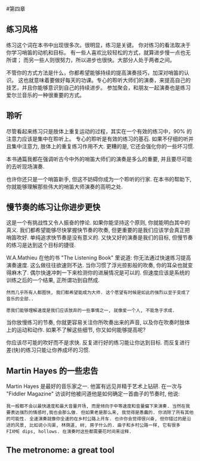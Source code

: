 #第四章

## 练习风格

练习这个词在本书中出现很多次。很明显，练习是关键。
你对练习的看法取决于你学习哨笛的动机和目标。
有一些人喜欢比较轻松的方式，就算进步慢一点也无所谓；
而另一些人则很努力，所以进步也很快。大部分人处于两者之间。

不管你的方式方法是什么，你都希望能够持续的提高演奏技巧，加深对哨笛的认识。
这也就意味着要做好每天的功课。专心的聆听大师们的演奏，来提高自己的技艺，并且你能够意识到自己的持续进步。
参加聚会，和朋友一起演奏也是练习爱尔兰音乐的一种很重要的方式。

## 聆听
尽管看起来练习只是肢体上重复运动的过程，其实在一个有效的练习中，90% 的注意力应该是集中在聆听上。
专心的聆听是有效的练习的基石. 如果不仔细的听并且集中注意力, 肢体上的重复练习作用不大. 更糟的是, 它还会强化你的一些坏习惯.

本书通篇我都在强调听古今中外的哨笛大师们的演奏是多么的重要, 并且要尽可能的去听现场演奏.

也许你还只是一个哨笛新手, 但这不妨碍你成为一个聆听的行家. 在本书的帮助下, 你就能够理解那些伟大的哨笛大师演奏的高明之处.

## 慢节奏的练习让你进步更快

这是一个有挑战性又令人振奋的悖论. 如果你能坚持这个原则, 你就能明白其中的真义. 我们都希望能够尽快掌握快节奏的吹奏, 但更重要的是我们应该学会真正把哨笛吹好. 单纯追求快节奏是没有意义的. 又快又好的演奏是我们的目标, 但慢节奏的练习是达到这个目标的捷径.

W.A.Mathieu 在他的书 "The Listening Book" 里说道:
	你无法通过快速练习提高演奏速度. 这么做往往欲速则不达. 当你习惯了浮光掠影般的吹奏, 你的耳朵也就变得麻木了. 偶尔快速冲刺一下来检测你的进展情况是可以的. 但速度应该是系统的训练之后的一个结果, 正所谓功到自然成.

	然而几乎所有人都图快, 我们都希望能成为大师. 这个愿望有时候是如此的强烈以至于变成了音乐的全部..

	愿我们能够理解速度是我们应该放弃的一些事情之一, 就像爱一个人, 不能急于求成.


当你放慢练习的节奏, 你就更容易关注你所吹奏出来的声音, 以及你在吹奏时肢体上的运动和动作. 如果不了解这些细节, 你又如何能够提高呢?

你应该尽可能的吹好而不是求快. 反复进行好的练习能让你达到目标. 而反复进行差(快)的练习只能让你养成坏的习惯.

## Martin Hayes 的一些忠告

Martin Hayes 是最好的音乐家之一. 他富有远见并精于艺术上钻研. 在一次与 "Fiddler Magazine" 访谈时他被问道他是如何确定一首曲子的节奏时, 他说:

	我一般都不会以最快速度和最大音量开场, 而是倾向于中等速度和音量偏下来演奏. 当然在我要表达强烈的情感时,我也会那么做. 但如果老是那么来, 我觉得是愚蠢的. 你消除了所有其他的可能性. 全速演奏就像你全速的在乡村公路上开车. 也许你会觉得很兴奋, 但你错过的是沿途的风景, 比如说小沟渠, 林荫道, 树, 房子什么的. 曲子和乡村公路一样, 它有很多 FIXME dips, hollows. 在演奏时这些都需要花时间来诠释. 

## The metronome: a great tool
